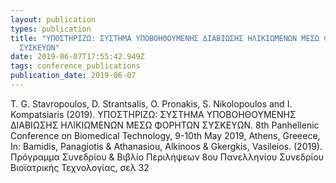 ```yaml
---
layout: publication
types: publication
title: "ΥΠΟΣΤΗΡΙΖΩ: ΣΥΣΤΗΜΑ ΥΠΟΒΟΗΘΟΥΜΕΝΗΣ ΔΙΑΒΙΩΣΗΣ ΗΛΙΚΙΩΜΕΝΩΝ ΜΕΣΩ ΦΟΡΗΤΩΝ
  ΣΥΣΚΕΥΩΝ"
date: 2019-06-07T17:55:42.949Z
tags: conference_publications
publication_date: 2019-06-07
---
```

T. G. Stavropoulos, D. Strantsalis, O. Pronakis, S. Nikolopoulos and I. Kompatsiaris (2019). ΥΠΟΣΤΗΡΙΖΩ: ΣΥΣΤΗΜΑ ΥΠΟΒΟΗΘΟΥΜΕΝΗΣ ΔΙΑΒΙΩΣΗΣ ΗΛΙΚΙΩΜΕΝΩΝ ΜΕΣΩ ΦΟΡΗΤΩΝ ΣΥΣΚΕΥΩΝ. 8th Panhellenic Conference on Biomedical Technology, 9-10th May 2019, Athens, Greeece, In: Bamidis, Panagiotis & Athanasiou, Alkinoos & Gkergkis, Vasileios. (2019). Πρόγραμμα Συνεδρίου & Βιβλίο Περιλήψεων 8ου Πανελληνίου Συνεδρίου Βιοϊατρικής Τεχνολογίας, σελ 32
